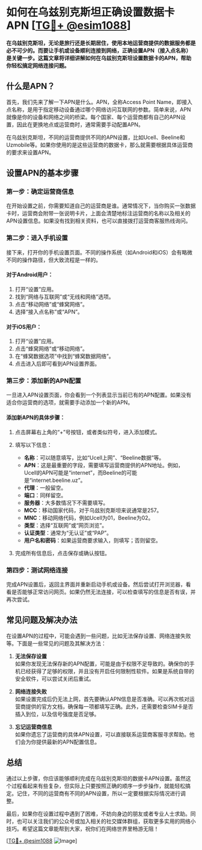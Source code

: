# 如何在乌兹别克斯坦正确设置数据卡APN [[TG💪+ @esim1088](https://t.me/s/esim1088)]

**在乌兹别克斯坦，无论是旅行还是长期居住，使用本地运营商提供的数据服务都是必不可少的。而要让手机或设备顺利连接到网络，正确设置APN（接入点名称）是关键一步。这篇文章将详细讲解如何在乌兹别克斯坦设置数据卡的APN，帮助你轻松搞定网络连接问题。**

## 什么是APN？

首先，我们先来了解一下APN是什么。APN，全称Access Point Name，即接入点名称，是用于指定移动设备通过哪个网络访问互联网的参数。简单来说，APN就像是你的设备和网络之间的桥梁。每个国家、每个运营商都有自己的APN设置，因此在更换地点或运营商时，通常需要手动配置APN。

在乌兹别克斯坦，不同的运营商提供不同的APN设置，比如Ucell、Beeline和Uzmobile等。如果你使用的是这些运营商的数据卡，那么就需要根据具体运营商的要求来设置APN。

## 设置APN的基本步骤

### 第一步：确定运营商信息

在开始设置之前，你需要知道自己的运营商是谁。通常情况下，当你购买一张数据卡时，运营商会附带一张说明卡片，上面会清楚地标注运营商的名称以及相关的APN设置信息。如果没有找到相关资料，也可以直接拨打运营商客服热线询问。

### 第二步：进入手机设置

接下来，打开你的手机设置页面。不同的操作系统（如Android和iOS）会有略微不同的操作路径，但大致流程是一样的。

#### 对于Android用户：
1. 打开“设置”应用。
2. 找到“网络与互联网”或“无线和网络”选项。
3. 点击“移动网络”或“蜂窝网络”。
4. 选择“接入点名称”或“APN”。

#### 对于iOS用户：
1. 打开“设置”应用。
2. 点击“蜂窝网络”或“移动网络”。
3. 在“蜂窝数据选项”中找到“蜂窝数据网络”。
4. 点击进入后即可看到APN设置界面。

### 第三步：添加新的APN配置

一旦进入APN设置页面，你会看到一个列表显示当前已有的APN配置。如果没有适合你运营商的选项，就需要手动添加一个新的APN。

#### 添加新APN的具体步骤：
1. 点击屏幕右上角的“+”号按钮，或者类似符号，进入添加模式。
2. 填写以下信息：
   - **名称**：可以随意填写，比如“Ucell上网”、“Beeline数据”等。
   - **APN**：这是最重要的字段，需要填写运营商提供的APN地址。例如，Ucell的APN可能是“internet”，而Beeline的可能是“internet.beeline.uz”。
   - **代理**：一般留空。
   - **端口**：同样留空。
   - **服务器**：大多数情况下不需要填写。
   - **MCC**：移动国家代码，对于乌兹别克斯坦来说通常是257。
   - **MNC**：移动网络代码，例如Ucell为01，Beeline为02。
   - **类型**：选择“互联网”或“网页浏览”。
   - **认证类型**：通常为“无认证”或“PAP”。
   - **用户名和密码**：如果运营商要求输入，则填写；否则留空。

3. 完成所有信息后，点击保存或确认按钮。

### 第四步：测试网络连接

完成APN设置后，返回主界面并重新启动手机或设备。然后尝试打开浏览器，看看是否能够正常访问网页。如果仍然无法连接，可以检查填写的信息是否有误，并再次尝试。

## 常见问题及解决办法

在设置APN的过程中，可能会遇到一些问题，比如无法保存设置、网络连接失败等。下面是一些常见的问题及其解决方法：

1. **无法保存设置**  
   如果你发现无法保存新的APN配置，可能是由于权限不足导致的。确保你的手机已经获得了足够的权限，并且没有开启任何限制性软件。如果是系统自带的安全软件，可以尝试关闭后重试。

2. **网络连接失败**  
   如果设置完成后仍无法上网，首先要确认APN信息是否准确。可以再次核对运营商提供的官方文档，确保每一项都填写正确。此外，还需要检查SIM卡是否插入到位，以及信号强度是否足够。

3. **忘记运营商信息**  
   如果你遗忘了运营商的具体APN设置，可以直接联系运营商客服寻求帮助。他们会为你提供最新的APN配置信息。

## 总结

通过以上步骤，你应该能够顺利完成在乌兹别克斯坦的数据卡APN设置。虽然这个过程看起来有些复杂，但实际上只要按照正确的顺序一步步操作，就能轻松搞定。记住，不同的运营商有不同的APN设置，所以一定要根据实际情况进行调整。

最后，如果你在设置过程中遇到了困难，不妨向身边的朋友或者专业人士求助。同时，也可以关注我们的公众号或加入相关的社交媒体群组，获取更多实用的网络小技巧。希望这篇文章能帮到大家，祝你们在网络世界里畅游无阻！

[[TG💪+ @esim1088](https://t.me/s/esim1088) ![Image](https://i.postimg.cc/4NQfJmqS/Snipaste-2025-05-13-00-14-12.png)]